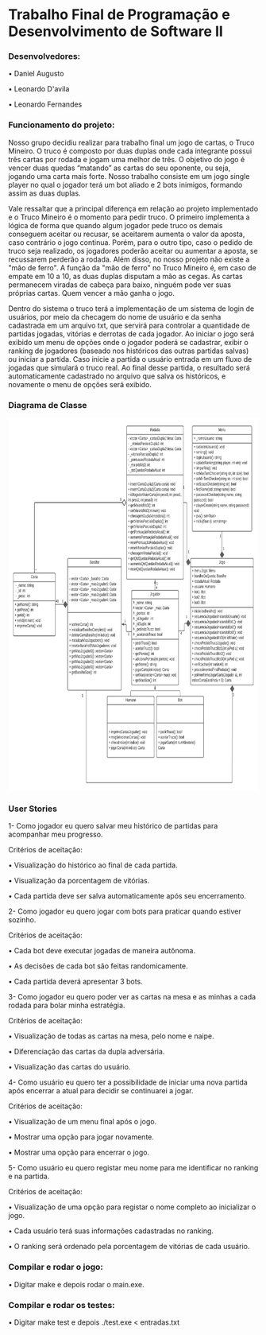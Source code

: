 # Trabalho Final de Programação e Desenvolvimento de Software II

### Desenvolvedores: <p>
• Daniel Augusto <p>
• Leonardo D'avila <p>
• Leonardo Fernandes <p>

### Funcionamento do projeto: <p>
Nosso grupo decidiu realizar para trabalho final um jogo de cartas, o Truco Mineiro. O truco é composto por duas
duplas onde cada integrante possui três cartas por rodada e jogam uma melhor de três. O objetivo do jogo é vencer duas quedas
“matando” as cartas do seu oponente, ou seja, jogando uma carta mais forte. Nosso trabalho consiste em um jogo single player
no qual o jogador terá um bot aliado e 2 bots inimigos, formando assim as duas duplas. <p>

Vale ressaltar que a principal diferença em relação ao projeto implementado e o Truco Mineiro é o momento para pedir truco. O primeiro implementa a lógica de
forma que quando algum jogador pede truco os demais conseguem aceitar ou recusar, se aceitarem aumenta o valor da aposta, caso contrário o jogo continua. 
Porém, para o outro tipo, caso o pedido de truco seja realizado, os jogadores poderão aceitar ou aumentar a aposta, se recussarem perderão a rodada. Além disso,
no nosso projeto não existe a "mão de ferro". A função da "mão de ferro" no Truco Mineiro é, em caso de empate em 10 a 10, as duas duplas disputam a mão as cegas. 
As cartas permanecem viradas de cabeça para baixo, ninguém pode ver suas próprias cartas. Quem vencer a mão ganha o jogo.<p>

Dentro do sistema o truco terá a implementação de um sistema de login de usuários, por meio da checagem do nome de usuário 
e da senha cadastrada em um arquivo txt, que servirá para controlar a quantidade de partidas jogadas, vitórias e derrotas
de cada jogador. Ao iniciar o jogo será exibido um menu de opções onde o jogador poderá se cadastrar, exibir o ranking de
jogadores (baseado nos históricos das outras partidas salvas) ou iniciar a partida. Caso inicie a partida o usuário entrada
em um fluxo de jogadas que simulará o truco real. Ao final desse partida, o resultado será automaticamente cadastrado
no arquivo que salva os históricos, e novamente o menu de opções será exibido. 


### Diagrama de Classe

<img src="https://github.com/acpDaniel/TP-PDS2/blob/main/Modelagem%20do%20Sistema.png" width="1000" height="750" title="DIAGRAMA DE CLASSES">

### User Stories 

1- Como jogador eu quero salvar meu histórico de partidas para acompanhar meu progresso. <p>

Critérios de aceitação: <p>
• Visualização do histórico ao final de cada partida. <p>
• Visualização da porcentagem de vitórias. <p>
• Cada partida deve ser salva automaticamente após seu encerramento. <p>

2- Como jogador eu quero jogar com bots para praticar quando estiver sozinho. <p>

Critérios de aceitação: <p>
• Cada bot deve executar jogadas de maneira autônoma. <p>
• As decisões de cada bot são feitas randomicamente. <p>
• Cada partida deverá apresentar 3 bots. <p>

3- Como jogador eu quero poder ver as cartas na mesa e as minhas a cada rodada para bolar minha estratégia. <p>
Critérios de aceitação: <p>
• Visualização de todas as cartas na mesa, pelo nome e naipe. <p>
• Diferenciação das cartas da dupla adversária. <p>
• Visualização das cartas do usuário. <p>

4- Como usuário eu quero ter a possibilidade de iniciar uma nova partida após encerrar a atual para decidir se continuarei a jogar. <p>
Critérios de aceitação: <p>
• Visualização de um menu final após o jogo. <p>
• Mostrar uma opção para jogar novamente. <p>
• Mostrar uma opção para encerrar o jogo. <p>

5- Como usuário eu quero registar meu nome para me identificar no ranking e na partida. <p>
Critérios de aceitação: <p>
• Visualização de uma opção para registar o nome completo ao inicializar o jogo. <p>
• Cada usuário terá suas informações cadastradas no ranking. <p>
• O ranking será ordenado pela porcentagem de vitórias de cada usuário. <p>

### Compilar e rodar o jogo: 
• Digitar make e depois rodar o main.exe. <p>

### Compilar e rodar os testes:
• Digitar make test e depois ./test.exe < entradas.txt  <p>
